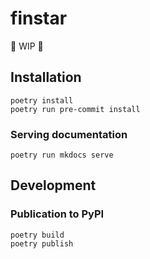 # finstar

🚧 WIP 🚧

## Installation

```
poetry install
poetry run pre-commit install
```

### Serving documentation

```
poetry run mkdocs serve
```

## Development

### Publication to PyPI

```
poetry build
poetry publish
```
